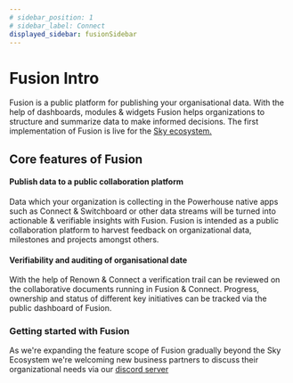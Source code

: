 ```yaml
---
# sidebar_position: 1
# sidebar_label: Connect
displayed_sidebar: fusionSidebar
---
```


# Fusion Intro

Fusion is a public platform for publishing your organisational data. 
With the help of dashboards, modules & widgets Fusion helps organizations to structure and summarize data to make informed decisions.
The first implementation of Fusion is live for the [Sky ecosystem.](https://fusion.sky.money)

## Core features of Fusion 

#### Publish data to a public collaboration platform
Data which your organization is collecting in the Powerhouse native apps such as Connect & Switchboard or other data streams will be turned into actionable & verifiable insights with Fusion. Fusion is intended as a public collaboration platform to harvest feedback on organizational data, milestones and projects amongst others. 

#### Verifiability and auditing of organisational date
With the help of Renown & Connect a verification trail can be reviewed on the collaborative documents running in Fusion & Connect. Progress, ownership and status of different key initiatives can be tracked via the public dashboard of Fusion. 

### Getting started with Fusion
As we're expanding the feature scope of Fusion gradually beyond the Sky Ecosystem we're welcoming new business partners to discuss their organizational needs via our [discord server](https://discord.com/invite/h7GKvqDyDP)